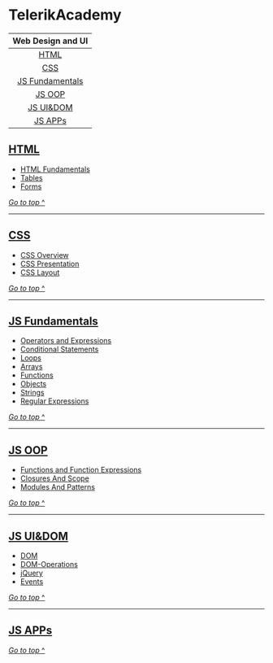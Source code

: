 # TelerikAcademy

|          Web Design and UI
| :---------------------------------:
|            [HTML](#html)
|             [CSS](#css)
| [JS Fundamentals](#js-fundamentals)
|          [JS OOP](#js-oop)
|          [JS UI&DOM](#js-uidom)
|          [JS APPs](#js-apps)

## [HTML](homeworks/html)

- [HTML Fundamentals](homeworks/html/Fundamentals)
- [Tables](homeworks/html/Tables)
- [Forms](homeworks/html/Forms-and-Frames)

[_Go to top_ ^](#telerikacademy)

--------------------------------------------------------------------------------

## [CSS](homeworks/css)

- [CSS Overview](homeworks/css/Overview)
- [CSS Presentation](homeworks/css/Presentation)
- [CSS Layout](homeworks/css/Layout)

[_Go to top_ ^](#telerikacademy)

--------------------------------------------------------------------------------

## [JS Fundamentals](homeworks/js-Fundamentals)

- [Operators and Expressions](homeworks/js-Fundamentals/operators-and-Expressions)
- [Conditional Statements](homeworks/js-Fundamentals/conditional-Statements)
- [Loops](homeworks/js-Fundamentals/loops)
- [Arrays](homeworks/js-Fundamentals/arrays)
- [Functions](homeworks/js-Fundamentals/functions)
- [Objects](homeworks/js-Fundamentals/objects)
- [Strings](homeworks/js-Fundamentals/strings)
- [Regular Expressions](homeworks/js-Fundamentals/regularExpressions)

[_Go to top_ ^](#telerikacademy)

--------------------------------------------------------------------------------

## [JS OOP](homeworks/js-oop)

- [Functions and Function Expressions](homeworks/js-oop/functions-and-function-expressions)
- [Closures And Scope](homeworks/js-oop/closures-and-scope)
- [Modules And Patterns](homeworks/js-oop/modules-and-patterns)

[_Go to top_ ^](#telerikacademy)

--------------------------------------------------------------------------------

## [JS UI&DOM](homeworks/js-uidom)

- [DOM](homeworks/js-uidom/document-Object-Model)
- [DOM-Operations](homeworks/js-uidom/dom-Operations)
- [jQuery](homeworks/js-uidom/jQuery)
- [Events](homeworks/js-uidom/еventModel)

[_Go to top_ ^](#telerikacademy)

--------------------------------------------------------------------------------

## [JS APPs](homeworks/js-apps)



[_Go to top_ ^](#telerikacademy)

